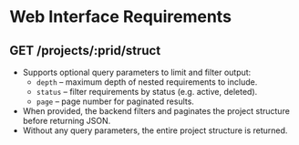 # Web Interface Requirements

## GET /projects/:prid/struct

- Supports optional query parameters to limit and filter output:
  - `depth` – maximum depth of nested requirements to include.
  - `status` – filter requirements by status (e.g. active, deleted).
  - `page` – page number for paginated results.
- When provided, the backend filters and paginates the project structure before returning JSON.
- Without any query parameters, the entire project structure is returned.
